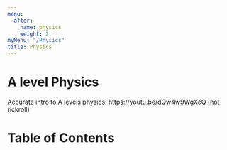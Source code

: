 ```yaml
---
menu:
  after:
    name: physics
    weight: 2
myMenu: "/Physics"
title: Physics
---
```


# A level Physics

Accurate intro to A levels physics: https://youtu.be/dQw4w9WgXcQ (not rickroll)

# Table of Contents
